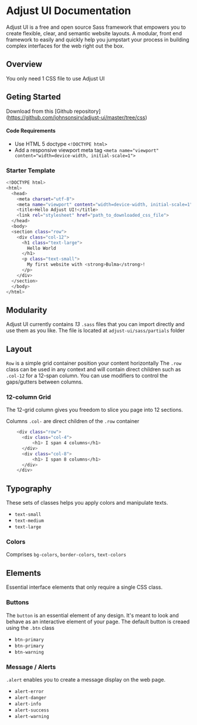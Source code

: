 # Adjust UI Documentation
Adjust UI is a free and open source Sass framework that empowers you to create flexible, clear, and semantic website layouts. A modular, front end framework to easily and quickly help you jumpstart your process in building complex interfaces for the web right out the box.

## Overview
You only need 1 CSS file to use Adjust UI

## Geting Started
Download from this [Github repository] (https://github.com/johnsonsirv/adjust-ui/master/tree/css)

#### Code Requirements
* Use HTML 5 doctype
`<!DOCTYPE html>`
* Add a responsive viewport meta tag
`<meta name="viewport" content="width=device-width, initial-scale=1">`
### Starter Template
```sh
<!DOCTYPE html>
<html>
  <head>
    <meta charset="utf-8">
    <meta name="viewport" content="width=device-width, initial-scale=1">
    <title>Hello Adjust UI!</title>
    <link rel="stylesheet" href="path_to_downloaded_css_file">
  </head>
  <body>
  <section class="row">
    <div class="col-12">
      <h1 class="text-large">
        Hello World
      </h1>
      <p class="text-small">
        My first website with <strong>Bulma</strong>!
      </p>
    </div>
  </section>
  </body>
</html>
```

## Modularity
Adjust UI currently contains _13_ `.sass` files that you can import directly and use them as you like. 
The file is located at `adjust-ui/sass/partials` folder

## Layout
`Row` is a simple grid container position your content horizontally
The `.row` class can be used in any context and will contain direct children such as 
`.col-12` for a 12-span column. You can use modifiers to control the gaps/gutters between columns. 
### 12-column Grid
The 12-grid column gives you freedom to slice you page into 12 sections.

Columns `.col-` are direct children of the `.row` container

```sh
    <div class="row">
      <div class="col-4">
          <h1> I span 4 columns</h1>
      </div>
      <div class="col-8">
          <h1> I span 8 columns</h1>
      </div>
    </div>
```

## Typography
These sets of classes helps you apply colors and manipulate texts.
* `text-small`
* `text-medium`
* `text-large`

### Colors
Comprises `bg-colors`, `border-colors`, `text-colors`



## Elements
Essential interface elements that only require a single CSS class.
### Buttons
The `button` is an essential element of any design. It's meant to look and behave as an interactive element of your page. The default button is creaed using the `.btn` class
* `btn-primary`
* `btn-primary`
* `btn-warning`

### Message / Alerts
`.alert` enables you to create a message display on the web page.
* `alert-error`
* `alert-danger`
* `alert-info`
* `alert-success`
* `alert-warning`
